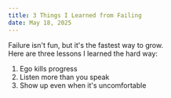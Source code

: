 ```yaml
---
title: 3 Things I Learned from Failing
date: May 18, 2025
---
```


Failure isn't fun, but it's the fastest way to grow.  
Here are three lessons I learned the hard way:

1. Ego kills progress  
2. Listen more than you speak  
3. Show up even when it's uncomfortable
